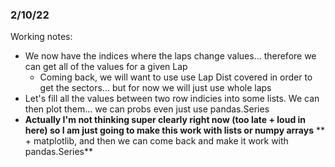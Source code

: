 ### 2/10/22

Working notes:

- We now have the indices where the laps change values... therefore we can get all of the values for a given Lap
  - Coming back, we will want to use use Lap Dist covered in order to get the sectors... but for now we will just use
  whole laps
- Let's fill all the values between two row indicies into some lists. We can then plot them... we can probs even just
  use pandas.Series
- **Actually I'm not thinking super clearly right now (too late + loud in here) so I am just going to make this work with lists or numpy arrays**
     ** + matplotlib, and then we can come back and make it work with pandas.Series**


